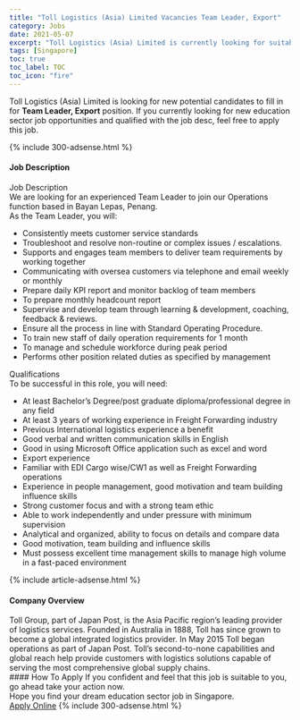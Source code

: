 ```yaml
---
title: "Toll Logistics (Asia) Limited Vacancies Team Leader, Export" 
category: Jobs 
date: 2021-05-07 
excerpt: "Toll Logistics (Asia) Limited is currently looking for suitable person to fill in the Team Leader, Export which positioned at Singapore" 
tags: [Singapore] 
toc: true 
toc_label: TOC 
toc_icon: "fire" 
--- 
```


<p>Toll Logistics (Asia) Limited is looking for new potential candidates to fill in for <b>Team Leader, Export</b> position. If you currently looking for new education sector job opportunities and qualified with the job desc, feel free to apply this job.
</p>{% include 300-adsense.html %} 
<div><div><h4>Job Description</h4></div><div><div><span><div><div>Job Description<br>We are looking for an experienced Team Leader to join our Operations function based in Bayan Lepas, Penang.<div>As the Team Leader, you will:</div><ul><li>Consistently meets customer service standards</li><li>Troubleshoot and resolve non-routine or complex issues / escalations.</li><li>Supports and engages team members to deliver team requirements by working together</li><li>Communicating with oversea customers via telephone and email weekly or monthly</li><li>Prepare daily KPI report and monitor backlog of team members</li><li>To prepare monthly headcount report</li><li>Supervise and develop team through learning &amp; development, coaching, feedback &amp; reviews.</li><li>Ensure all the process in line with Standard Operating Procedure.</li><li>To train new staff of daily operation requirements for 1 month</li><li>To manage and schedule workforce during peak period</li><li>Performs other position related duties as specified by management</li></ul></div><div>Qualifications<br>To be successful in this role, you will need:<ul><li>At least Bachelor&#8217;s Degree/post graduate diploma/professional degree in any field</li><li>At least 3 years of working experience in Freight Forwarding industry</li><li>Previous International logistics experience a benefit</li><li>Good verbal and written communication skills in English</li><li>Good in using Microsoft Office application such as excel and word</li><li>Export experience</li><li>Familiar with EDI Cargo wise/CW1 as well as Freight Forwarding operations</li><li>Experience in people management, good motivation and team building influence skills</li><li>Strong customer focus and with a strong team ethic</li><li>Able to work independently and under pressure with minimum supervision</li><li>Analytical and organized, ability to focus on details and compare data</li><li>Good motivation, team building and influence skills</li><li>Must possess excellent time management skills to manage high volume in a fast-paced environment</li></ul></div></div></span></div></div></div> 
{% include article-adsense.html %} 
<div><div><h4>Company Overview</h4></div><div><div><span><div><div>
	Toll Group, part of Japan Post, is the Asia Pacific region&#8217;s leading provider of logistics services. Founded in Australia in 1888, Toll has since grown to become a global integrated logistics provider. In May 2015 Toll began operations as part of Japan Post. Toll&#8217;s second-to-none capabilities and global reach help provide customers with logistics solutions capable of serving the most comprehensive global supply chains.</div></div></span></div></div></div> 
#### How To Apply 
If you confident and feel that this job is suitable to you, go ahead take your action now. <br/> 
Hope you find your dream education sector job in Singapore. <br/> 
<a href="https://www.jobstreet.com.my/en/job/team-leader-export-8526580/origin/sg?jobId=jobstreet-sg-job-8526580" class="btn btn--info" target="_blank" rel="nofollow noopenner">Apply Online</a> 
{% include 300-adsense.html %} 